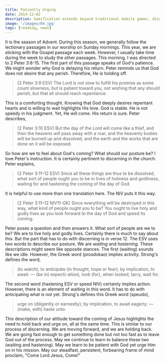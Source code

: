 ```yaml
---
title: Patiently Urging
date: 2014-12-02
description: Gamification extends beyond traditional mobile games, discovering innovative strategies to incorporate game-like elements into non-gaming apps for enhanced
image: '/images/04.jpg'
tags: [reading, news]
---
```

 
It is the season of Advent. During this season, we generally follow the lectionary passages in our worship on Sunday mornings. This year, we are sticking with the Gospel passage each week. However, I usually take time during the week to study the other passages. This morning, I was directed to 2 Peter 3:8-15. The first part of this passage speaks of God's patience. We might wonder why God is delaying his return. Peter reminds us that God does not desire that any perish. Therefore, He is holding off. 

>(2 Peter 3:9 ESV) The Lord is not slow to fulfill his promise as some count slowness, but is patient toward you, not wishing that any should perish, but that all should reach repentance.

This is a comforting thought. Knowing that God deeply desires repentant hearts and is willing to wait highlights His love. God is stable. He is not speedy in his judgment. Yet, He will come. His return is sure. Peter describes,

>(2 Peter 3:10 ESV) But the day of the Lord will come like a thief, and then the heavens will pass away with a roar, and the heavenly bodies will be burned up and dissolved, and the earth and the works that are done on it will be exposed.

So how are we to feel about God's coming? What should our posture be? I love Peter's instruction. It is certainly pertinent to discerning in the church. Peter explains,

>(2 Peter 3:11–12 ESV) Since all these things are thus to be dissolved, what sort of people ought you to be in lives of holiness and godliness, waiting for and hastening the coming of the day of God.

It is helpful to use more than one translation here. The NIV puts it this way.

>(2 Peter 3:11–12 NIV11-GK) Since everything will be destroyed in this way, what kind of people ought you to be? You ought to live holy and godly lives as you look forward to the day of God and speed its coming.

Peter poses a question and then answers it. What sort of people are we to be? We are to live holy and godly lives. Certainly there is much to say about this. But the part that has to do with discerning is in verse 12. The ESV uses two words to describe our posture. We are *waiting* and *hastening*. These descriptions might seem like opposite stances. The first (waiting) sounds like we idle. However, the Greek word (prosdokao) implies activity. Strong's defines the word,

>(to watch); to anticipate (in thought, hope or fear); by implication, to await: — (be in) expect(-ation), look (for), when looked, tarry, wait for.

The second word (hastening ESV or speed NIV) certainly implies action. However, there is an element of waiting in this word. It has to do with anticipating what is not yet. Strong's defines this Greek word (speudo),

>urge on (diligently or earnestly); by implication, to await eagerly: — (make, with) haste unto.

This description of our attitude toward the coming of Jesus highlights the need to hold back and urge on, all at the same time. This is similar to our process of discerning. We are moving forward, and we are holding back. We are going fast enough to get something done but not too fast as to leave God out of the process. May we continue to learn to balance these two (waiting and hastening). May we learn to be patient with God yet urge Him on in his mission. May our steadfast, persistent, forbearing frame of mind proclaim, "Come Lord Jesus, Come!"

